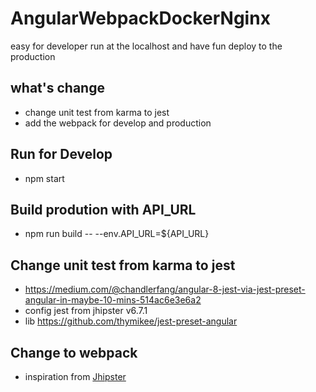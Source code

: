 # AngularWebpackDockerNginx
easy for developer run at the localhost and have fun deploy to the production

## what's change
- change unit test from karma to jest
- add the webpack for develop and production

## Run for Develop
- npm start

## Build prodution with API_URL
- npm run build -- --env.API_URL=${API_URL}

## Change unit test from karma to jest

- https://medium.com/@chandlerfang/angular-8-jest-via-jest-preset-angular-in-maybe-10-mins-514ac6e3e6a2
- config jest from jhipster v6.7.1
- lib https://github.com/thymikee/jest-preset-angular

## Change to webpack
- inspiration from [Jhipster](https://www.jhipster.tech/)
